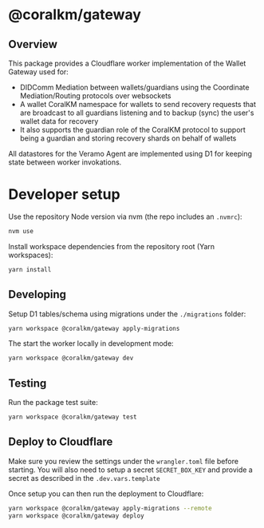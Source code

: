 # @coralkm/gateway

## Overview

This package provides a Cloudflare worker implementation of the Wallet Gateway used for:

- DIDComm Mediation between wallets/guardians using the Coordinate Mediation/Routing protocols over websockets
- A wallet CoralKM namespace for wallets to send recovery requests that are broadcast to all guardians listening and to backup (sync) the user's wallet data for recovery
- It also supports the guardian role of the CoralKM protocol to support being a guardian and storing recovery shards on behalf of wallets

All datastores for the Veramo Agent are implemented using D1 for keeping state between worker invokations.

# Developer setup

Use the repository Node version via nvm (the repo includes an `.nvmrc`):

```bash
nvm use
```

Install workspace dependencies from the repository root (Yarn workspaces):

```bash
yarn install
```

## Developing

Setup D1 tables/schema using migrations under the `./migrations` folder:

```bash
yarn workspace @coralkm/gateway apply-migrations
```

The start the worker locally in development mode:

```bash
yarn workspace @coralkm/gateway dev
```

## Testing

Run the package test suite:

```bash
yarn workspace @coralkm/gateway test
```

## Deploy to Cloudflare

Make sure you review the settings under the `wrangler.toml` file before starting. You will also need to setup a secret `SECRET_BOX_KEY` and provide a secret as described in the `.dev.vars.template`

Once setup you can then run the deployment to Cloudflare:

```bash
yarn workspace @coralkm/gateway apply-migrations --remote
yarn workspace @coralkm/gateway deploy
```
